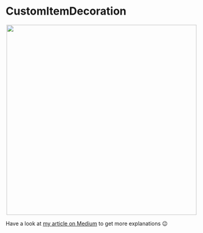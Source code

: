 # CustomItemDecoration

<p align="center"><img src="https://miro.medium.com/max/1200/1*W3kRj1GmQar02mgKT5Dx5A.gif" height="500"><p/>

Have a look at [my article on Medium](https://medium.com/@nicolas.duponchel/custom-itemdecoration-3b244de437d9) to get more explanations :wink: